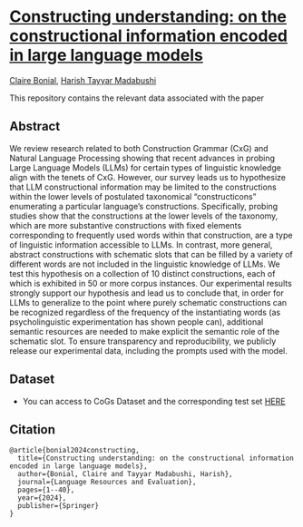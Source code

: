 # [Constructing understanding: on the constructional information encoded in large language models](https://link.springer.com/article/10.1007/s10579-024-09799-9#data-availability)
[Claire Bonial](https://aclanthology.org/people/c/claire-bonial/), [Harish Tayyar Madabushi](https://aclanthology.org/people/h/harish-tayyar-madabushi/)

This repository contains the relevant data associated with the paper

## Abstract

We review research related to both Construction Grammar (CxG) and Natural Language Processing showing that recent advances in probing Large Language Models (LLMs) for certain types of linguistic knowledge align with the tenets of CxG. However, our survey leads us to hypothesize that LLM constructional information may be limited to the constructions within the lower levels of postulated taxonomical “constructicons” enumerating a particular language’s constructions. Specifically, probing studies show that the constructions at the lower levels of the taxonomy, which are more substantive constructions with fixed elements corresponding to frequently used words within that construction, are a type of linguistic information accessible to LLMs. In contrast, more general, abstract constructions with schematic slots that can be filled by a variety of different words are not included in the linguistic knowledge of LLMs. We test this hypothesis on a collection of 10 distinct constructions, each of which is exhibited in 50 or more corpus instances. Our experimental results strongly support our hypothesis and lead us to conclude that, in order for LLMs to generalize to the point where purely schematic constructions can be recognized regardless of the frequency of the instantiating words (as psycholinguistic experimentation has shown people can), additional semantic resources are needed to make explicit the semantic role of the schematic slot. To ensure transparency and reproducibility, we publicly release our experimental data, including the prompts used with the model.

## Dataset

* You can access to CoGs Dataset and the corresponding test set [HERE](https://github.com/H-TayyarMadabushi/Construction_Grammar_Schematicity_Corpus-CoGS)


## Citation

```
@article{bonial2024constructing,
  title={Constructing understanding: on the constructional information encoded in large language models},
  author={Bonial, Claire and Tayyar Madabushi, Harish},
  journal={Language Resources and Evaluation},
  pages={1--40},
  year={2024},
  publisher={Springer}
}
```
